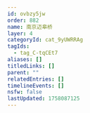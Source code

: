 ```yaml
---
id: ovbzy5jw
order: 882
name: 南京迈皋桥
layer: 4
categoryId: cat_9yUWRRAg
tagIds:
  - tag_C-tqCEt7
aliases: []
titledLinks: []
parent: ""
relatedEntries: []
timelineEvents: []
nsfw: false
lastUpdated: 1758087125
---
```


